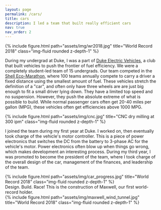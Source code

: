 ```yaml
---
layout: page
permalink: /cars/
title: cars
description: I led a team that built really efficient cars
nav: true
nav_order: 2
---
```


<div class="row">
    <div class="col-sm mt-3 mt-md-0">
        {% include figure.html path="assets/img/wr2018.jpg" title="World Record 2018" class="img-fluid rounded z-depth-1" %}
    </div>
</div>

During my undergrad at Duke, I was a part of [Duke Electric Vehicles](http://www.duke-ev.org/), a club that built vehicles to push the frontier of fuel efficiency. We were a completely student-led team of 15 undergrads. Our team competed in the [Shell Eco-Marathon](https://en.wikipedia.org/wiki/Shell_Eco-marathon), where 100 teams annually compete to carry a driver a fixed distance using the smallest amount of fuel. These vehicles stretch the definition of a "car", and often only have three wheels are are just big enough to fit a small driver lying down. They have a limited top speed and no suspension. However, they push the absolute extreme of what is possible to build. While normal passenger cars often get 20-40 miles per gallon (MPG), these vehicles often get efficiencies above 1000 MPG.

<div class="row">
    <div class="col-sm mt-3 mt-md-0 text-center">
        {% include figure.html path="assets/img/cnc.jpg" title="CNC dry milling at 300 ipm" class="img-fluid rounded z-depth-1" %}
    </div>
</div>

I joined the team during my first year at Duke. I worked on, then eventually took charge of the vehicle's motor controller. This is a piece of power electronics that switches the DC from the battery to 3-phase AC for the vehicle's motor. Power electronics often blow up when things go wrong, which makes development an interesting process. During my third year, I was promoted to become the president of the team, where I took charge of the overall design of the car, management of the finances, and leadership of the team.


<div class="row">
    <div class="col-sm mt-3 mt-md-0 text-center">
        {% include figure.html path="assets/img/car_progress.jpg" title="World Record 2018" class="img-fluid rounded z-depth-1" %}
    </div>
</div>
<div class="caption">
    Design. Build. Race! This is the construction of Maxwell, our first world-record holder.
</div>


<!-- 
We got a blank slate when designing our next car, Maxwell. 
Analyzing the efficiency of the car, blah blah -->

<div class="row">
    <div class="col-sm mt-3 mt-md-0">
        {% include figure.html path="assets/img/maxwell_wind_tunnel.jpg" title="World Record 2018" class="img-fluid rounded z-depth-1" %}
    </div>
</div>